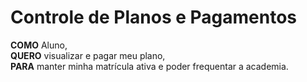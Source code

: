 # Controle de Planos e Pagamentos

**COMO** Aluno,  
**QUERO** visualizar e pagar meu plano,  
**PARA** manter minha matrícula ativa e poder frequentar a academia.